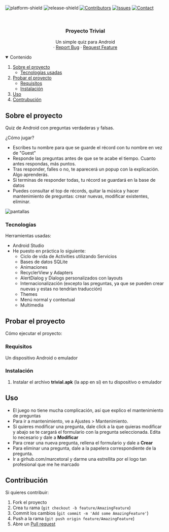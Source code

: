 <!--
*** Plantilla de readme hecha por othneildrew
-->


<!-- PROJECT SHIELDS -->
![platform-shield]
![release-shield]
[![Contributors][contributors-shield]][contributors-url] 
[![Issues][issues-shield]][issues-url]
[![Contact][discord-shield]][discord-url]




<!-- PROJECT LOGO -->
<br />
<p align="center">
  <h3 align="center">Proyecto Trivial</h3>

  <p align="center">
    Un simple quiz para Android
    <br />
    ·
    <a href="https://github.com/marcetoral/Android_Trivial/issues">Report Bug</a>
    ·
    <a href="https://github.com/marcetoral/Android_Trivial/issues">Request Feature</a>
  </p>
</p>



<!-- TABLE OF CONTENTS -->
<details open="open">
  <summary>Contenido</summary>
  <ol>
    <li>
      <a href="#sobre-el-proyecto">Sobre el proyecto</a>
      <ul>
        <li><a href="#tecnologías">Tecnologías usadas</a></li>
      </ul>
    </li>
    <li>
      <a href="#probar-el-proyecto">Probar el proyecto</a>
      <ul>
        <li><a href="#requisitos">Requisitos</a></li>
        <li><a href="#instalación">Instalación</a></li>
      </ul>
    </li>
    <li><a href="#uso">Uso</a></li>
    <li><a href="#contribución">Contrubución</a></li>
  </ol>
</details>



<!-- ABOUT THE PROJECT -->
## Sobre el proyecto

<!--(https://example.com) por si se quiere metir link-->

Quiz de Android con preguntas verdaderas y falsas.

¿Cómo jugar?
* Escribes tu nombre para que se guarde el récord con tu nombre en vez de "Guest"
* Responde las preguntas antes de que se te acabe el tiempo. Cuanto antes respondas, más puntos.
* Tras responder, falles o no, te aparecerá un popup con la explicación. Algo aprenderás.
* Si terminas de responder todas, tu récord se guardará en la base de datos
* Puedes consultar el top de récords, quitar la música y hacer mantenimiento de preguntas: crear nuevas, modificar existentes, eliminar.

![pantallas]


### Tecnologías

Herramientas usadas:
* Android Studio
* He puesto en práctica lo siguiente:
  * Ciclo de vida de Activities utilizando Servicios
  * Bases de datos SQLite
  * Animaciones
  * RecyclerView y Adapters
  * AlertDialog y Dialogs personalizados con layouts
  * Internacionalización (excepto las preguntas, ya que se pueden crear nuevas y estas no tendrían traducción)
  * Themes
  * Menú normal y contextual
  * Multimedia
  


<!-- GETTING STARTED -->
## Probar el proyecto

Cómo ejecutar el proyecto:

### Requisitos

Un dispositivo Android o emulador


### Instalación

1. Instalar el archivo **trivial.apk** (la app en sí) en tu dispositivo o emulador


<!-- USAGE EXAMPLES -->
## Uso

* El juego no tiene mucha complicación, así que explico el mantenimiento de preguntas
* Para ir a mantenimiento, ve a Ajustes > Mantenimiento.
* Si quieres modificar una pregunta, dale click a la que quieras modificar y abajo se te cargará el formulario con la pregunta seleccionada.
  Edita lo necesario y dale a **Modificar**
* Para crear una nueva pregunta, rellena el formulario y dale a **Crear**
* Para eliminar una pregunta, dale a la papelera correspondiente de la pregunta.
* Ir a girhub.com/marcetoral y darme una estrellita por el logo tan profesional que me he marcado




<!-- CONTRIBUTING -->
## Contribución

Si quieres contribuir:

1. Fork el proyecto
2. Crea tu rama (`git checkout -b feature/AmazingFeature`)
3. Commit los cambios (`git commit -m 'Add some AmazingFeature'`)
4. Push a la rama (`git push origin feature/AmazingFeature`)
5. Abre un [Pull request](https://github.com/marcetoral/Android_Trivial/pulls)






<!-- MARKDOWN LINKS & IMAGES -->
<!-- https://www.markdownguide.org/basic-syntax/#reference-style-links -->

[discord-shield]: https://img.shields.io/badge/chat-on%20discord-7289da.svg?style=flat&logo=discord
[discord-url]: https://www.discord.com/users/290575161869205504
[platform-shield]: https://img.shields.io/badge/platform-black?style=flat&logo=android
[release-shield]: https://img.shields.io/badge/release%20date-March%202018-lightgrey
[contributors-shield]: https://img.shields.io/github/contributors/marcetoral/Android_Trivial?color=green
[contributors-url]: https://github.com/marcetoral/Android_Trivial/graphs/contributors
[issues-shield]: https://img.shields.io/github/issues-raw/marcetoral/Android_Trivial?color=orange
[issues-url]: https://github.com/marcetoral/Android_Trivial/issues
[linkedin-shield]: https://img.shields.io/badge/-LinkedIn-black.svg?style=flat&logo=linkedin&color=blue
[linkedin-url]: https://www.linkedin.com/in/marcelo-toral-martínez-573735176/
[menu-ss]: readme/menu.jpg
[pantallas]: readme/pantallas.png
[pregunta-ss]: readme/pregunta.jpg
